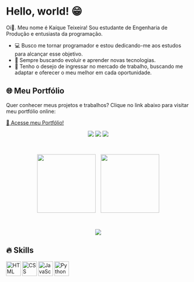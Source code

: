 <h1 align="left">Hello, world! 😁</h2>

<p>
 Oi👋. Meu nome é Kaíque Teixeira! Sou estudante de Engenharia de Produção e entusiasta da programação.

   - 💻 Busco me tornar programador e estou dedicando-me aos estudos para alcançar esse objetivo.
   - 🤖 Sempre buscando evoluir e aprender novas tecnologias.
   - 🚀 Tenho o desejo de ingressar no mercado de trabalho, buscando me adaptar e oferecer o meu melhor em cada oportunidade.
</p>

## 🌐 Meu Portfólio

Quer conhecer meus projetos e trabalhos? Clique no link abaixo para visitar meu portfólio online:

[🚀 Acesse meu Portfólio!](https://kaiqueteixeira.github.io/Meu-Portfolio/)



<p align="center">
  <a href="https://instagram.com/_kt.figura" target="_blank" style="text-decoration:none;">
    <img src="https://img.shields.io/badge/-Instagram-%23E4405F?style=for-the-badge&logo=instagram&logoColor=white">
  </a>
  <a href="mailto:kteixeira.dev@gmail.com" style="text-decoration:none;">
    <img src="https://img.shields.io/badge/-Gmail-%23333?style=for-the-badge&logo=gmail&logoColor=white">
  </a>
  <a href="https://www.linkedin.com/in/ka%C3%ADque-teixeira-a47269352/" target="_blank" style="text-decoration:none;">
    <img src="https://img.shields.io/badge/-LinkedIn-%230077B5?style=for-the-badge&logo=linkedin&logoColor=white">
  </a>
</p>

<br>

<p align="center">
  <a href="https://github.com/KaiqueTeixeira/github-readme-stats" style="display: inline-block; margin-right: 10px;">
    <img height=160 align="center" src="https://github-readme-stats.vercel.app/api?username=KaiqueTeixeira&theme=tokyonight" />
  </a>
  <a href="https://github.com/KaiqueTeixeira/convoychat" style="display: inline-block;">
    <img height=160 align="center" src="https://github-readme-stats.vercel.app/api/top-langs?username=KaiqueTeixeira&layout=compact&langs_count=8&card_width=320&theme=tokyonight" />
  </a>
</p>

<br>

<p align="center">
  <img src="https://media.giphy.com/media/gFPxNhzEWdFCCRAqf0/giphy.gif" />
</p>

<h2 align="left">🔥 Skills</h2>

<div align="left">
  
  <img src="https://cdn.jsdelivr.net/gh/devicons/devicon@latest/icons/html5/html5-original.svg" height="40"  alt="HTML logo"/>
  <img src="https://cdn.jsdelivr.net/gh/devicons/devicon@latest/icons/css3/css3-original.svg" height="40"  alt="CSS logo"/>
  <img src="https://cdn.jsdelivr.net/gh/devicons/devicon@latest/icons/javascript/javascript-original.svg" height="40" alt="JavaScript logo" />
  <img src="https://cdn.jsdelivr.net/gh/devicons/devicon/icons/python/python-original.svg" height="40" alt="Python logo"  />
</div>
